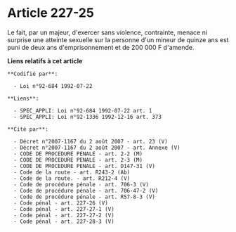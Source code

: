 # Article 227-25

Le fait, par un majeur, d'exercer sans violence, contrainte, menace ni surprise une atteinte sexuelle sur la personne d'un
mineur de quinze ans est puni de deux ans d'emprisonnement et de 200 000 F d'amende.

**Liens relatifs à cet article**

	**Codifié par**:

	  - Loi n°92-684 1992-07-22

	**Liens**:

	  - SPEC_APPLI: Loi n°92-684 1992-07-22 art. 1
	  - SPEC_APPLI: Loi n°92-1336 1992-12-16 art. 373

	**Cité par**:

	  - Décret n°2007-1167 du 2 août 2007 - art. 23 (V)
	  - Décret n°2007-1167 du 2 août 2007 - art. Annexe (V)
	  - CODE DE PROCEDURE PENALE - art. 2-2 (M)
	  - CODE DE PROCEDURE PENALE - art. 2-3 (M)
	  - CODE DE PROCEDURE PENALE - art. D147-31 (V)
	  - Code de la route - art. R243-2 (Ab)
	  - Code de la route. - art. R212-4 (V)
	  - Code de procédure pénale - art. 706-3 (V)
	  - Code de procédure pénale - art. 706-47-2 (V)
	  - Code de procédure pénale - art. R57-8-3 (V)
	  - Code pénal - art. 227-26 (V)
	  - Code pénal - art. 227-27-1 (V)
	  - Code pénal - art. 227-27-2 (V)
	  - Code pénal - art. 227-28-3 (V)
